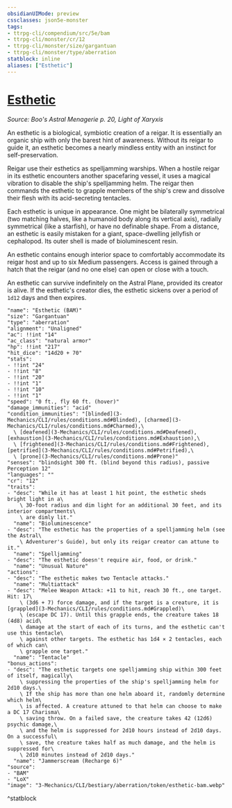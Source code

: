 ```yaml
---
obsidianUIMode: preview
cssclasses: json5e-monster
tags:
- ttrpg-cli/compendium/src/5e/bam
- ttrpg-cli/monster/cr/12
- ttrpg-cli/monster/size/gargantuan
- ttrpg-cli/monster/type/aberration
statblock: inline
aliases: ["Esthetic"]
---
```

# [Esthetic](3-Mechanics\CLI\bestiary\aberration/esthetic-bam.md)
*Source: Boo's Astral Menagerie p. 20, Light of Xaryxis*  

An esthetic is a biological, symbiotic creation of a reigar. It is essentially an organic ship with only the barest hint of awareness. Without its reigar to guide it, an esthetic becomes a nearly mindless entity with an instinct for self-preservation.

Reigar use their esthetics as spelljamming warships. When a hostile reigar in its esthetic encounters another spacefaring vessel, it uses a magical vibration to disable the ship's spelljamming helm. The reigar then commands the esthetic to grapple members of the ship's crew and dissolve their flesh with its acid-secreting tentacles.

Each esthetic is unique in appearance. One might be bilaterally symmetrical (two matching halves, like a humanoid body along its vertical axis), radially symmetrical (like a starfish), or have no definable shape. From a distance, an esthetic is easily mistaken for a giant, space-dwelling jellyfish or cephalopod. Its outer shell is made of bioluminescent resin.

An esthetic contains enough interior space to comfortably accommodate its reigar host and up to six Medium passengers. Access is gained through a hatch that the reigar (and no one else) can open or close with a touch.

An esthetic can survive indefinitely on the Astral Plane, provided its creator is alive. If the esthetic's creator dies, the esthetic sickens over a period of `1d12` days and then expires.

```statblock
"name": "Esthetic (BAM)"
"size": "Gargantuan"
"type": "aberration"
"alignment": "Unaligned"
"ac": !!int "14"
"ac_class": "natural armor"
"hp": !!int "217"
"hit_dice": "14d20 + 70"
"stats":
- !!int "24"
- !!int "8"
- !!int "20"
- !!int "1"
- !!int "10"
- !!int "1"
"speed": "0 ft., fly 60 ft. (hover)"
"damage_immunities": "acid"
"condition_immunities": "[blinded](3-Mechanics/CLI/rules/conditions.md#Blinded), [charmed](3-Mechanics/CLI/rules/conditions.md#Charmed),\
  \ [deafened](3-Mechanics/CLI/rules/conditions.md#Deafened), [exhaustion](3-Mechanics/CLI/rules/conditions.md#Exhaustion),\
  \ [frightened](3-Mechanics/CLI/rules/conditions.md#Frightened), [petrified](3-Mechanics/CLI/rules/conditions.md#Petrified),\
  \ [prone](3-Mechanics/CLI/rules/conditions.md#Prone)"
"senses": "blindsight 300 ft. (blind beyond this radius), passive Perception 12"
"languages": ""
"cr": "12"
"traits":
- "desc": "While it has at least 1 hit point, the esthetic sheds bright light in a\
    \ 30-foot radius and dim light for an additional 30 feet, and its interior compartments\
    \ are dimly lit."
  "name": "Bioluminescence"
- "desc": "The esthetic has the properties of a spelljamming helm (see the Astral\
    \ Adventurer's Guide), but only its reigar creator can attune to it."
  "name": "Spelljamming"
- "desc": "The esthetic doesn't require air, food, or drink."
  "name": "Unusual Nature"
"actions":
- "desc": "The esthetic makes two Tentacle attacks."
  "name": "Multiattack"
- "desc": "Melee Weapon Attack: +11 to hit, reach 30 ft., one target. Hit: 17\
    \ (3d6 + 7) force damage, and if the target is a creature, it is [grappled](3-Mechanics/CLI/rules/conditions.md#Grappled)\
    \ (escape DC 17). Until this grapple ends, the creature takes 18 (4d8) acid\
    \ damage at the start of each of its turns, and the esthetic can't use this tentacle\
    \ against other targets. The esthetic has 1d4 × 2 tentacles, each of which can\
    \ grapple one target."
  "name": "Tentacle"
"bonus_actions":
- "desc": "The esthetic targets one spelljamming ship within 300 feet of itself, magically\
    \ suppressing the properties of the ship's spelljamming helm for 2d10 days.\
    \ If the ship has more than one helm aboard it, randomly determine which helm\
    \ is affected. A creature attuned to that helm can choose to make a DC 17 Charisma\
    \ saving throw. On a failed save, the creature takes 42 (12d6) psychic damage,\
    \ and the helm is suppressed for 2d10 hours instead of 2d10 days. On a successful\
    \ save, the creature takes half as much damage, and the helm is suppressed for\
    \ 2d10 minutes instead of 2d10 days."
  "name": "Jammerscream (Recharge 6)"
"source":
- "BAM"
- "LoX"
"image": "3-Mechanics/CLI/bestiary/aberration/token/esthetic-bam.webp"
```
^statblock